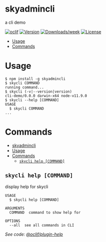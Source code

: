 skyadmincli
========

a cli demo

[![oclif](https://img.shields.io/badge/cli-oclif-brightgreen.svg)](https://oclif.io)
[![Version](https://img.shields.io/npm/v/skyadmincli.svg)](https://npmjs.org/package/skyadmincli)
[![Downloads/week](https://img.shields.io/npm/dw/skyadmincli.svg)](https://npmjs.org/package/skyadmincli)
[![License](https://img.shields.io/npm/l/skyadmincli.svg)](https://github.com/sky-admin/cli-demo/blob/master/package.json)

<!-- toc -->
* [Usage](#usage)
* [Commands](#commands)
<!-- tocstop -->
# Usage
<!-- usage -->
```sh-session
$ npm install -g skyadmincli
$ skycli COMMAND
running command...
$ skycli (-v|--version|version)
cli-demo/0.0.0 darwin-x64 node-v11.9.0
$ skycli --help [COMMAND]
USAGE
  $ skycli COMMAND
...
```
<!-- usagestop -->
# Commands
<!-- commands -->
- [skyadmincli](#skyadmincli)
- [Usage](#usage)
- [Commands](#commands)
  - [`skycli help [COMMAND]`](#skycli-help-command)

## `skycli help [COMMAND]`

display help for skycli

```
USAGE
  $ skycli help [COMMAND]

ARGUMENTS
  COMMAND  command to show help for

OPTIONS
  --all  see all commands in CLI
```

_See code: [@oclif/plugin-help](https://github.com/oclif/plugin-help/blob/v2.1.6/src/commands/help.ts)_
<!-- commandsstop -->

